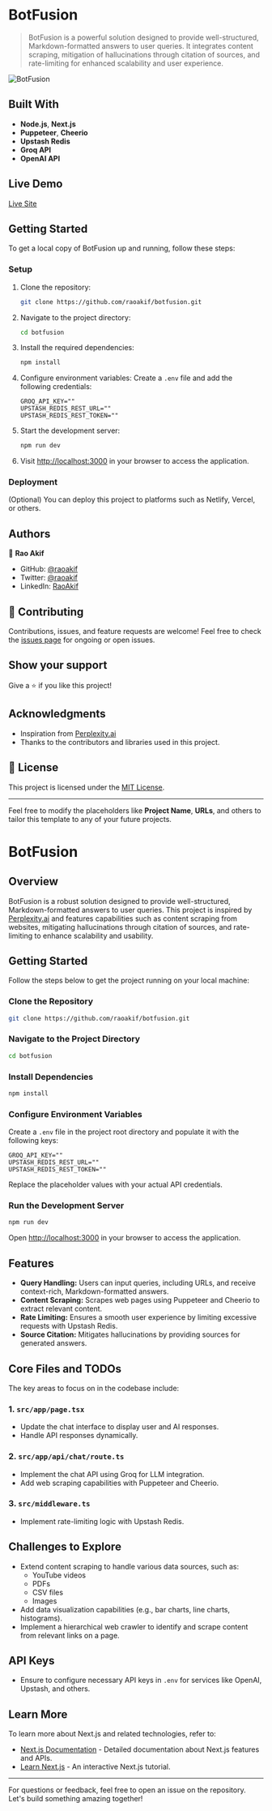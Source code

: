 # BotFusion

> BotFusion is a powerful solution designed to provide well-structured, Markdown-formatted answers to user queries. It integrates content scraping, mitigation of hallucinations through citation of sources, and rate-limiting for enhanced scalability and user experience.

![BotFusion](https://github.com/user-attachments/assets/a027bb78-d249-428a-9338-adf536d9ed8b)

## Built With

- **Node.js**, **Next.js**  
- **Puppeteer**, **Cheerio**  
- **Upstash Redis**  
- **Groq API**  
- **OpenAI API**  

## Live Demo

[Live Site](https://bot-fusion.vercel.app/)

## Getting Started

To get a local copy of BotFusion up and running, follow these steps:

### Setup
1. Clone the repository:
   ```bash
   git clone https://github.com/raoakif/botfusion.git
   ```

2. Navigate to the project directory:
   ```bash
   cd botfusion
   ```

3. Install the required dependencies:
   ```bash
   npm install
   ```

4. Configure environment variables:
   Create a `.env` file and add the following credentials:
   ```env
   GROQ_API_KEY=""
   UPSTASH_REDIS_REST_URL=""
   UPSTASH_REDIS_REST_TOKEN=""
   ```

5. Start the development server:
   ```bash
   npm run dev
   ```

6. Visit [http://localhost:3000](http://localhost:3000) in your browser to access the application.

### Deployment
(Optional) You can deploy this project to platforms such as Netlify, Vercel, or others.

## Authors

👤 **Rao Akif**

- GitHub: [@raoakif](https://github.com/raoakif)
- Twitter: [@raoakif](https://twitter.com/raoakif)
- LinkedIn: [RaoAkif](https://linkedin.com/in/raoakif)

## 🤝 Contributing

Contributions, issues, and feature requests are welcome! Feel free to check the [issues page](../../issues/) for ongoing or open issues.

## Show your support

Give a ⭐️ if you like this project!

## Acknowledgments

- Inspiration from [Perplexity.ai](https://www.perplexity.ai)
- Thanks to the contributors and libraries used in this project.

## 📝 License

This project is licensed under the [MIT License](./MIT.md).

--- 

Feel free to modify the placeholders like **Project Name**, **URLs**, and others to tailor this template to any of your future projects.




# BotFusion

## Overview

BotFusion is a robust solution designed to provide well-structured, Markdown-formatted answers to user queries. This project is inspired by [Perplexity.ai](https://www.perplexity.ai) and features capabilities such as content scraping from websites, mitigating hallucinations through citation of sources, and rate-limiting to enhance scalability and usability.

## Getting Started

Follow the steps below to get the project running on your local machine:

### Clone the Repository

```bash
git clone https://github.com/raoakif/botfusion.git
```

### Navigate to the Project Directory

```bash
cd botfusion
```

### Install Dependencies

```bash
npm install
```

### Configure Environment Variables

Create a `.env` file in the project root directory and populate it with the following keys:

```env
GROQ_API_KEY=""
UPSTASH_REDIS_REST_URL=""
UPSTASH_REDIS_REST_TOKEN=""
```

Replace the placeholder values with your actual API credentials.

### Run the Development Server

```bash
npm run dev
```

Open [http://localhost:3000](http://localhost:3000) in your browser to access the application.

## Features

- **Query Handling:** Users can input queries, including URLs, and receive context-rich, Markdown-formatted answers.
- **Content Scraping:** Scrapes web pages using Puppeteer and Cheerio to extract relevant content.
- **Rate Limiting:** Ensures a smooth user experience by limiting excessive requests with Upstash Redis.
- **Source Citation:** Mitigates hallucinations by providing sources for generated answers.

## Core Files and TODOs

The key areas to focus on in the codebase include:

### 1. `src/app/page.tsx`
- Update the chat interface to display user and AI responses.
- Handle API responses dynamically.

### 2. `src/app/api/chat/route.ts`
- Implement the chat API using Groq for LLM integration.
- Add web scraping capabilities with Puppeteer and Cheerio.

### 3. `src/middleware.ts`
- Implement rate-limiting logic with Upstash Redis.

## Challenges to Explore

- Extend content scraping to handle various data sources, such as:
  - YouTube videos
  - PDFs
  - CSV files
  - Images
- Add data visualization capabilities (e.g., bar charts, line charts, histograms).
- Implement a hierarchical web crawler to identify and scrape content from relevant links on a page.

## API Keys

- Ensure to configure necessary API keys in `.env` for services like OpenAI, Upstash, and others.

## Learn More

To learn more about Next.js and related technologies, refer to:

- [Next.js Documentation](https://nextjs.org/docs) - Detailed documentation about Next.js features and APIs.
- [Learn Next.js](https://nextjs.org/learn) - An interactive Next.js tutorial.

---

For questions or feedback, feel free to open an issue on the repository. Let's build something amazing together!
